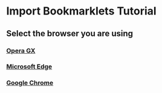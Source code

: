 # Import Bookmarklets Tutorial
## Select the browser you are using
### [Opera GX](OperaGX.md)
### [Microsoft Edge](MicrosoftEdge.md)
### [Google Chrome](GoogleChrome.md)